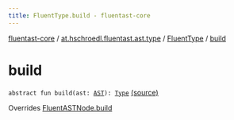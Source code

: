 ```yaml
---
title: FluentType.build - fluentast-core
---
```


[fluentast-core](../../index.html) / [at.hschroedl.fluentast.ast.type](../index.html) / [FluentType](index.html) / [build](.)

# build

`abstract fun build(ast: `[`AST`](https://help.eclipse.org/neon/topic/org.eclipse.jdt.doc.isv/reference/api/org/eclipse/jdt/core/dom/AST.html)`): `[`Type`](https://help.eclipse.org/neon/topic/org.eclipse.jdt.doc.isv/reference/api/org/eclipse/jdt/core/dom/Type.html) [(source)](http://github.com/hschroedl/fluentast/tree/master/core/at.hschroedl.fluentast/ast/type/Type.kt#L9)

Overrides [FluentASTNode.build](../../at.hschroedl.fluentast.ast/-fluent-a-s-t-node/build.html)

